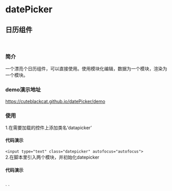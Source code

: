 # datePicker
## 日历组件
<br>

### 简介
一个漂亮个日历组件，可以直接使用。使用模块化编辑，数据为一个模块，渲染为一个模块。
<br>

### demo演示地址
 https://cuteblackcat.github.io/datePicker/demo
<br>

### 使用
1.在需要加载的控件上添加类名‘datapicker’
#### 代码演示
`<input type="text" class="datepicker" autofocus="autofocus">`
<br>
2.在脚本里引入两个模块，并初始化datepicker
#### 代码演示
<br>
`<script type="text/javascript" src="js/data.js"></script>
<script type="text/javascript" src="js/main.js"></script>
<script type="text/javascript">
datepicker.init('.datepicker');
</script>`


